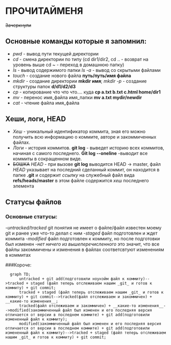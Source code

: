 # ПРОЧИТАЙМЕНЯ
~~Зачеркнули~~


## Основные команды которые я запомнил:
* _pwd_ - вывод пути текущей директории
* _cd_ - смена директории по типу (cd dir1/dir2, cd .. - возврат на уровень выше cd ~ - переход в домашнюю папку)
* _ls_ - вывод содержимого папки _ls -a_ - вывод со скрытыми файлами 
* _touch_ - создание нового файла **путь/путь/имя файла**
* _mkdir_ - создание директории **mkdir имя**; _mkdir -p_ - создание структуры папок **d/d1/d2/d3**
* _cp_ - копирование что что что.... куда **cp a.txt b.txt c.html home/dir1**
* _mv_ - перенос имя_файла имя_папки **mv a.txt mydir/newdir**
* _cat_ - чтение файла имя_файла


## Хеши, логи, HEAD
* _Хеш_ - уникальный идентификатор коммита, зная его можно получить всю информацию о коммите, авторе и закоммиченных файлах. 
* _Логи_ - история коммитов. __git log__ - выведет историю всех коммитов, начиная с самого последнего. __Git log --oneline__ -выводит все коммиты в сокращенном виде.
* ~~БОШКА~~ _HEAD_ - при вызове __git log__ выводится HEAD -> master, файл _HEAD_ указывает на последний сделанный коммит, он находится в папке **.git** и содержит _ссылку_ на служебный файл вида **refs/heads/master** в этом файле содержится _хеш_ последнего элемента


## Статусы файлов 
###  Основные статусы:
-_untracked/tracked_ git понятия не имеет о файле/файл известен моему git и ранее уже что-то делал с ним
-_staged_ файл подготовлен и ждет коммита
-_modified_ файл подготовлен к коммиту, но после подготовки был изменен
-_нет ничего из вышеперечисленного_ это значит, что все файлы закоммичены и изменения в файлах соответсвтуют изменениям в коммитах

###Короче:

```mermaid
  graph TD;
      untracked + git add(подготовили ноунэйм файл к коммиту)-->tracked + staged (файл теперь отслеживаем нашим _git_ и готов к коммиту) + git commit;
      tracked + staged (файл теперь отслеживаем нашим _git_ и готов к коммиту) + git commit-->tracked(файл отслеживаем и закоммичен) + __какие-то изменения__;
      tracked(файл отслеживаем и закоммичен) + __какие-то изменения__-->modified(закоммиченный файл был изменен и его последняя версия отличается от версии в последнем коммите) + git add(подготовили измененный файл к коммиту);
      modified(закоммиченный файл был изменен и его последняя версия отличается от версии в последнем коммите) + git add(подготовили измененный файл к коммиту)-->tracked + staged (файл теперь отслеживаем нашим _git_ и готов к коммиту) + git commit;
```